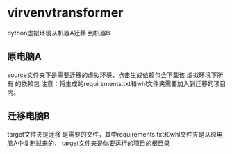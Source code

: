 # virvenvtransformer
python虚拟环境从机器A迁移 到机器B

## 原电脑A

source文件夹下是需要迁移的虚拟环境，点击生成依赖包会下载该 虚拟环境下所有 的依赖包
注意：将生成的requirements.txt和whl文件夹需要加入到迁移的项目内。

## 迁移电脑B

target文件夹是迁移 是需要的文件，其中requirements.txt和whl文件夹是从原电脑A中复制过来的，
target文件夹是你要运行的项目的根目录
